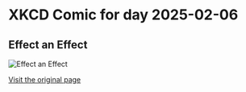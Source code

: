 
# XKCD Comic for day 2025-02-06

## Effect an Effect

![Effect an Effect](https://imgs.xkcd.com/comics/effect_an_effect.png "Time to paint another grammarian silhouette on the side of the desktop.")

[Visit the original page](https://xkcd.com/326/)
